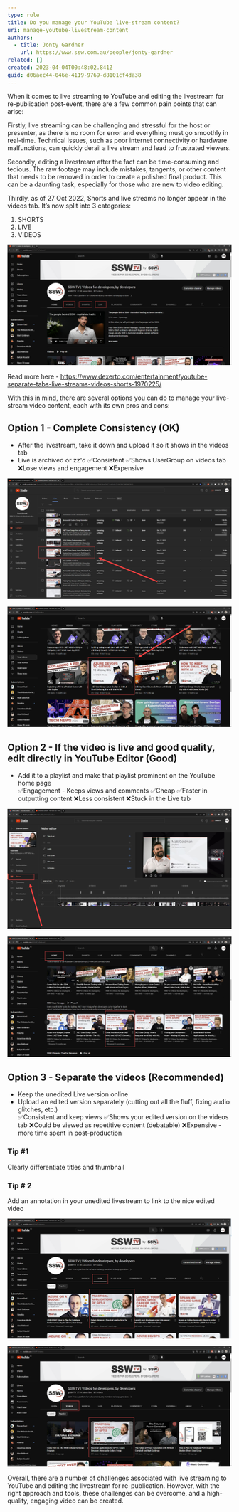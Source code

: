 ```yaml
---
type: rule
title: Do you manage your YouTube live-stream content?
uri: manage-youtube-livestream-content
authors:
  - title: Jonty Gardner
    url: https://www.ssw.com.au/people/jonty-gardner
related: []
created: 2023-04-04T00:48:02.841Z
guid: d06aec44-046e-4119-9769-d8101cf4da38
---
```

When it comes to live streaming to YouTube and editing the livestream for re-publication post-event, there are a few common pain points that can arise:

Firstly, live streaming can be challenging and stressful for the host or presenter, as there is no room for error and everything must go smoothly in real-time. Technical issues, such as poor internet connectivity or hardware malfunctions, can quickly derail a live stream and lead to frustrated viewers.

Secondly, editing a livestream after the fact can be time-consuming and tedious. The raw footage may include mistakes, tangents, or other content that needs to be removed in order to create a polished final product. This can be a daunting task, especially for those who are new to video editing.

Thirdly, as of 27 Oct 2022, Shorts and live streams no longer appear in the videos tab. It’s now split into 3 categories:

1. SHORTS
2. LIVE
3. VIDEOS

![Figure: Videos, Shorts, and Live tabs on your YouTube channel](rules/manage-youtube-livestream-content/Videos-shorts-live.jpg)

Read more here - <https://www.dexerto.com/entertainment/youtube-separate-tabs-live-streams-videos-shorts-1970225/>

With this in mind, there are several options you can do to manage your live-stream video content, each with its own pros and cons:

## Option 1 - Complete Consistency (OK)

* After the livestream, take it down and upload it so it shows in the videos tab
* Live is archived or zz'd
  ✅Consistent
  ✅Shows UserGroup on videos tab
  ❌Lose views and engagement
  ❌Expensive

![Figure:zz'd LIVE version](rules/manage-youtube-livestream-content/Live-backend.jpg)

![Figure: Edited version uploaded showing in Videos Tab](rules/manage-youtube-livestream-content/Videos-frontend.jpg)

## Option 2 - If the video is live and good quality, edit directly in YouTube Editor (Good)

* Add it to a playlist and make that playlist prominent on the YouTube home page\
  ✅Engagement - Keeps views and comments
  ✅Cheap
  ✅Faster in outputting content
  ❌Less consistent
  ❌Stuck in the Live tab

![Figure: YouTube Editor](rules/manage-youtube-livestream-content/YT-Editor.jpg)

![Figure: Homepage | Playlist](rules/manage-youtube-livestream-content/Live-on-the-Home-Page.jpg)

## Option 3 - Separate the videos (Recommended)

* Keep the unedited Live version online
* Upload an edited version separately (cutting out all the fluff, fixing audio glitches, etc.)\
  ✅Consistent and keep views
  ✅Shows your edited version on the videos tab
  ❌Could be viewed as repetitive content (debatable)
  ❌Expensive - more time spent in post-production

### Tip #1

Clearly differentiate titles and thumbnail

### Tip # 2

Add an annotation in your unedited livestream to link to the nice edited video

![Figure: LIVE Version](rules/manage-youtube-livestream-content/Live-Tab.jpg)

![Figure: Edited version showing in Video Tab](rules/manage-youtube-livestream-content/Videos-Tab.jpg)

Overall, there are a number of challenges associated with live streaming to YouTube and editing the livestream for re-publication. However, with the right approach and tools, these challenges can be overcome, and a high-quality, engaging video can be created.
